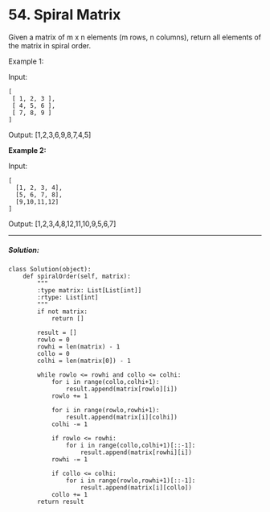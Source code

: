 # 54. Spiral Matrix


Given a matrix of m x n elements (m rows, n columns), return all elements of the matrix in spiral order.

Example 1:

Input:  

    [
     [ 1, 2, 3 ],
     [ 4, 5, 6 ],
     [ 7, 8, 9 ]
    ]  
    
Output: [1,2,3,6,9,8,7,4,5]  

**Example 2:**

Input:  

    [
      [1, 2, 3, 4],
      [5, 6, 7, 8],
      [9,10,11,12]
    ]
Output: [1,2,3,4,8,12,11,10,9,5,6,7]

---

##### Solution:
	class Solution(object):
        def spiralOrder(self, matrix):
            """
            :type matrix: List[List[int]]
            :rtype: List[int]
            """
            if not matrix:
                return []

            result = []
            rowlo = 0
            rowhi = len(matrix) - 1
            collo = 0
            colhi = len(matrix[0]) - 1 

            while rowlo <= rowhi and collo <= colhi:
                for i in range(collo,colhi+1):
                    result.append(matrix[rowlo][i])
                rowlo += 1

                for i in range(rowlo,rowhi+1):
                    result.append(matrix[i][colhi])
                colhi -= 1

                if rowlo <= rowhi:
                    for i in range(collo,colhi+1)[::-1]:
                        result.append(matrix[rowhi][i])
                rowhi -= 1

                if collo <= colhi:
                    for i in range(rowlo,rowhi+1)[::-1]:
                        result.append(matrix[i][collo])
                collo += 1
            return result 